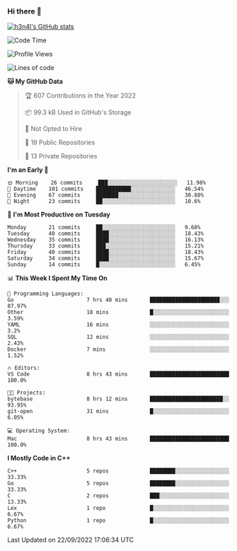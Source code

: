 ### Hi there 👋

[![h3n4l's GitHub stats](https://github-readme-stats.vercel.app/api?username=h3n4l&count_private=true&show_icons=true&theme=radical)](https://github.com/h3n4l/github-readme-stats)

<!--START_SECTION:waka-->
![Code Time](http://img.shields.io/badge/Code%20Time-684%20hrs%2056%20mins-blue)

![Profile Views](http://img.shields.io/badge/Profile%20Views-2-blue)

![Lines of code](https://img.shields.io/badge/From%20Hello%20World%20I%27ve%20Written-43%20Thousand%20lines%20of%20code-blue)

**🐱 My GitHub Data** 

> 🏆 607 Contributions in the Year 2022
 > 
> 📦 99.3 kB Used in GitHub's Storage 
 > 
> 🚫 Not Opted to Hire
 > 
> 📜 19 Public Repositories 
 > 
> 🔑 13 Private Repositories  
 > 
**I'm an Early 🐤** 

```text
🌞 Morning    26 commits     ███░░░░░░░░░░░░░░░░░░░░░░   11.98% 
🌆 Daytime    101 commits    ███████████░░░░░░░░░░░░░░   46.54% 
🌃 Evening    67 commits     ███████░░░░░░░░░░░░░░░░░░   30.88% 
🌙 Night      23 commits     ██░░░░░░░░░░░░░░░░░░░░░░░   10.6%

```
📅 **I'm Most Productive on Tuesday** 

```text
Monday       21 commits     ██░░░░░░░░░░░░░░░░░░░░░░░   9.68% 
Tuesday      40 commits     ████░░░░░░░░░░░░░░░░░░░░░   18.43% 
Wednesday    35 commits     ████░░░░░░░░░░░░░░░░░░░░░   16.13% 
Thursday     33 commits     ███░░░░░░░░░░░░░░░░░░░░░░   15.21% 
Friday       40 commits     ████░░░░░░░░░░░░░░░░░░░░░   18.43% 
Saturday     34 commits     ████░░░░░░░░░░░░░░░░░░░░░   15.67% 
Sunday       14 commits     █░░░░░░░░░░░░░░░░░░░░░░░░   6.45%

```


📊 **This Week I Spent My Time On** 

```text
💬 Programming Languages: 
Go                       7 hrs 40 mins       ██████████████████████░░░   87.97% 
Other                    18 mins             █░░░░░░░░░░░░░░░░░░░░░░░░   3.59% 
YAML                     16 mins             ░░░░░░░░░░░░░░░░░░░░░░░░░   3.2% 
SQL                      12 mins             ░░░░░░░░░░░░░░░░░░░░░░░░░   2.43% 
Docker                   7 mins              ░░░░░░░░░░░░░░░░░░░░░░░░░   1.52%

🔥 Editors: 
VS Code                  8 hrs 43 mins       █████████████████████████   100.0%

🐱‍💻 Projects: 
bytebase                 8 hrs 12 mins       ███████████████████████░░   93.95% 
git-open                 31 mins             █░░░░░░░░░░░░░░░░░░░░░░░░   6.05%

💻 Operating System: 
Mac                      8 hrs 43 mins       █████████████████████████   100.0%

```

**I Mostly Code in C++** 

```text
C++                      5 repos             ████████░░░░░░░░░░░░░░░░░   33.33% 
Go                       5 repos             ████████░░░░░░░░░░░░░░░░░   33.33% 
C                        2 repos             ███░░░░░░░░░░░░░░░░░░░░░░   13.33% 
Lex                      1 repo              █░░░░░░░░░░░░░░░░░░░░░░░░   6.67% 
Python                   1 repo              █░░░░░░░░░░░░░░░░░░░░░░░░   6.67%

```



 Last Updated on 22/09/2022 17:06:34 UTC
<!--END_SECTION:waka-->

